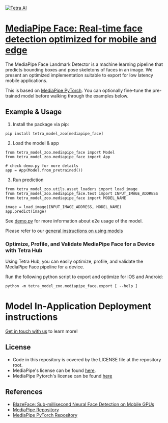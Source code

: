 [![Tetra AI](https://tetra.ai/img/logo.svg)](https://tetra.ai/)

# [MediaPipe Face: Real-time face detection optimized for mobile and edge](https://pr-119.dl2059zyljmsx.amplifyapp.com/model-zoo/mediapipe_face)

The MediaPipe Face Landmark Detector is a machine learning pipeline that predicts bounding boxes and pose skeletons of faces in an image.
We present an optimized implementation suitable to export for low latency mobile applications.

This is based on [MediaPipe PyTorch](https://github.com/zmurez/MediaPipePyTorch). You can optionally
fine-tune the pre-trained model before walking through the examples below.

## Example & Usage
1. Install the package via pip:
```
pip install tetra_model_zoo[mediapipe_face]
```

2. Load the model & app
```
from tetra_model_zoo.mediapipe_face import Model
from tetra_model_zoo.mediapipe_face import App

# check demo.py for more details
app = App(Model.from_pretrained())
```

3. Run prediction
```
from tetra_model_zoo.utils.asset_loaders import load_image
from tetra_model_zoo.mediapipe_face.test import INPUT_IMAGE_ADDRESS
from tetra_model_zoo.mediapipe_face import MODEL_NAME

image = load_image(INPUT_IMAGE_ADDRESS, MODEL_NAME)
app.predict(image)
```

See [demo.py](demo.py) for more information about e2e usage of the model.

Please refer to our [general instructions on using models](../../#tetra-model-zoo)

### Optimize, Profile, and Validate MediaPipe Face for a Device with Tetra Hub
Using Tetra Hub, you can easily optimize, profile, and validate the MediaPipe Face pipeline for a device.

Run the following python script to export and optimize for iOS and Android:
```
python -m tetra_model_zoo.mediapipe_face.export [ --help ]
```

# Model In-Application Deployment instructions
<a href="mailto:support@tetra.ai?subject=Request Access for Tetra Hub&body=Interest in using MediaPipeFace in model zoo for deploying on-device.">Get in touch with us</a> to learn more!

## License
- Code in this repository is covered by the LICENSE file at the repository root.
- MediaPipe's license can be found [here](https://github.com/google/MediaPipe/blob/master/LICENSE).
- MediaPipe Pytorch's license can be found [here](https://github.com/zmurez/MediaPipePyTorch/blob/master/LICENSE)

## References
* [BlazeFace: Sub-millisecond Neural Face Detection on Mobile GPUs](https://arxiv.org/abs/1907.05047)
* [MediaPipe Repository](https://github.com/google/MediaPipe/)
* [MediaPipe PyTorch Repository](https://github.com/zmurez/MediaPipePyTorch/)
